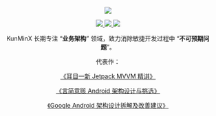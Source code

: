 <p align="center">
  <a href="https://github.com/KunMinX">
    <img src="https://github-readme-stats.vercel.app/api?username=KunMinX&count_private=true&show_icons=true&hide=contribs&include_all_commits=true&theme=default" />
  </a>
</p>

<p align="center">
  <a href="https://juejin.cn/user/1081575170900958">
    <img src="https://img.shields.io/badge/掘金-blue.svg" />
  </a>
  <a href="https://medium.com/@kunminx">
    <img src="https://img.shields.io/badge/Medium-blue.svg" />
  </a>
  <a href="https://github.com/KunMinX">
    <img src="https://komarev.com/ghpvc/?username=KunMinX&color=brightgreen&label=👁%20Views" />
  </a>  
</p>

<p align="center">KunMinX 长期专注 “<b>业务架构</b>” 领域，致力消除敏捷开发过程中 “<b>不可预期问题</b>”。</p>

<p align="center">代表作：</p>
<p align="center"><a href ="https://juejin.cn/post/6844903976240939021">《耳目一新 Jetpack MVVM 精讲》</a></p>
<p align="center"><a href ="https://juejin.cn/post/7106042518457810952">《言简意赅 Android 架构设计与挑选》</p>
<p align="center"><a href ="https://juejin.cn/post/7117498113983512589">《Google Android 架构设计拆解及改善建议》</p>

